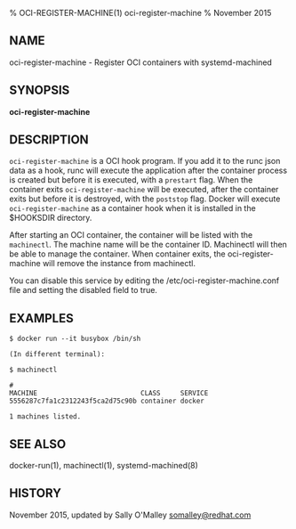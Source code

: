 % OCI-REGISTER-MACHINE(1) oci-register-machine
% November 2015
## NAME
oci-register-machine - Register OCI containers with systemd-machined

## SYNOPSIS

**oci-register-machine**

## DESCRIPTION

`oci-register-machine` is a OCI hook program. If you add it to the runc json data
as a hook, runc will execute the application after the container process is created but before it is executed, with a `prestart` flag.  When the container exits
`oci-register-machine` will be executed, after the container exits but before it is destroyed, with the `poststop` flag.  Docker will execute `oci-register-machine` as a container hook when it is installed in the $HOOKSDIR directory.

After starting an OCI container, the container will be listed with the `machinectl`.  The machine name will be the container ID.  Machinectl will then be able
to manage the container. When container exits, the oci-register-machine will remove the instance from machinectl.

You can disable this service by editing the /etc/oci-register-machine.conf
file and setting the disabled field to true.

## EXAMPLES

	$ docker run --it busybox /bin/sh

	(In different terminal):
	
	$ machinectl


```
#
MACHINE                          CLASS     SERVICE
5556287c7fa1c2312243f5ca2d75c90b container docker 

1 machines listed.

``` 

## SEE ALSO

docker-run(1), machinectl(1), systemd-machined(8)

## HISTORY
November 2015, updated by Sally O'Malley <somalley@redhat.com>
